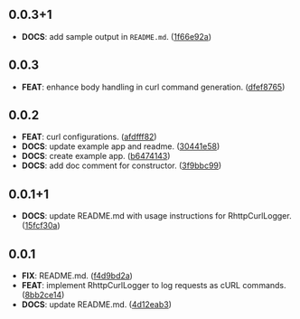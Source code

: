 ## 0.0.3+1

 - **DOCS**: add sample output in `README.md`. ([1f66e92a](https://github.com/albinpk/rhttp_curl_logger/commit/1f66e92a15de4ad79e26f82cf0cf09870590a32c))

## 0.0.3

 - **FEAT**: enhance body handling in curl command generation. ([dfef8765](https://github.com/albinpk/rhttp_curl_logger/commit/dfef876506176de94e6e2700020d932c082b17b9))

## 0.0.2

 - **FEAT**: curl configurations. ([afdfff82](https://github.com/albinpk/rhttp_curl_logger/commit/afdfff82c7a34e19fcfa22678e49f74ef7670b2e))
 - **DOCS**: update example app and readme. ([30441e58](https://github.com/albinpk/rhttp_curl_logger/commit/30441e58fa6a54aef44d5dfee3f895fbe67a0b33))
 - **DOCS**: create example app. ([b6474143](https://github.com/albinpk/rhttp_curl_logger/commit/b6474143648d9c6b7e36bbfdacc5ccb5495023bd))
 - **DOCS**: add doc comment for constructor. ([3f9bbc99](https://github.com/albinpk/rhttp_curl_logger/commit/3f9bbc99e4b749a467346e5a70f5583f11380f45))

## 0.0.1+1

 - **DOCS**: update README.md with usage instructions for RhttpCurlLogger. ([15fcf30a](https://github.com/albinpk/rhttp_curl_logger/commit/15fcf30ac353d0bf1c1f0b5d6483275a4a796140))

## 0.0.1

 - **FIX**: README.md. ([f4d9bd2a](https://github.com/albinpk/rhttp_curl_logger/commit/f4d9bd2a2390d86e413a679c8ca9eb492ed4081f))
 - **FEAT**: implement RhttpCurlLogger to log requests as cURL commands. ([8bb2ce14](https://github.com/albinpk/rhttp_curl_logger/commit/8bb2ce146a3942e7ea97018bca0ce417bc497dca))
 - **DOCS**: update README.md. ([4d12eab3](https://github.com/albinpk/rhttp_curl_logger/commit/4d12eab3dba979199fa528ef1e567e5facafa3ab))

